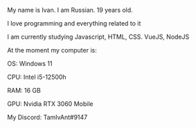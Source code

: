 My name is Ivan. I am Russian. 19 years old.

I love programming and everything related to it

I am currently studying Javascript, HTML, CSS. VueJS, NodeJS

At the moment my computer is:

OS: Windows 11

CPU: Intel i5-12500h

RAM: 16 GB

GPU: Nvidia RTX 3060 Mobile

My Discord: TamIvAnt#9147
